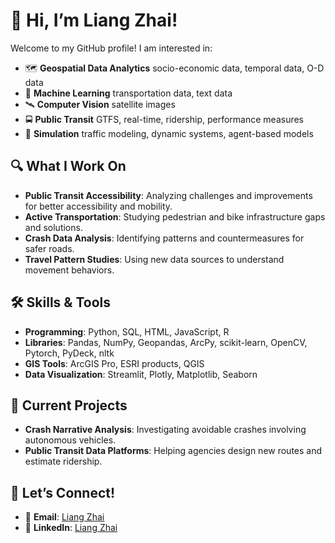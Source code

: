 # 👋 Hi, I’m Liang Zhai!

Welcome to my GitHub profile! I am interested in:
- 🗺️ **Geospatial Data Analytics** socio-economic data, temporal data, O-D data
- 🤖 **Machine Learning** transportation data, text data  
- 🛰️ **Computer Vision** satellite images 
- 🚍 **Public Transit** GTFS, real-time, ridership, performance measures
- 🔄 **Simulation** traffic modeling, dynamic systems, agent-based models

## 🔍 What I Work On
- **Public Transit Accessibility**: Analyzing challenges and improvements for better accessibility and mobility.  
- **Active Transportation**: Studying pedestrian and bike infrastructure gaps and solutions.  
- **Crash Data Analysis**: Identifying patterns and countermeasures for safer roads.  
- **Travel Pattern Studies**: Using new data sources to understand movement behaviors.  

## 🛠️ Skills & Tools
- **Programming**: Python, SQL, HTML, JavaScript, R  
- **Libraries**: Pandas, NumPy, Geopandas, ArcPy, scikit-learn, OpenCV, Pytorch, PyDeck, nltk
- **GIS Tools**: ArcGIS Pro, ESRI products, QGIS
- **Data Visualization**: Streamlit, Plotly, Matplotlib, Seaborn

## 🚧 Current Projects
- **Crash Narrative Analysis**: Investigating avoidable crashes involving autonomous vehicles.  
- **Public Transit Data Platforms**: Helping agencies design new routes and estimate ridership.  

## 💬 Let’s Connect!
- 📧 **Email**: [Liang Zhai](mailto:lzhai@kittelson.com)  
- 💼 **LinkedIn**: [Liang Zhai](https://www.linkedin.com/in/liang-zhai-ph-d-2258a344/)
